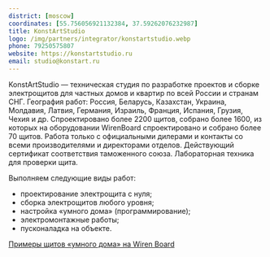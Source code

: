```yaml
---
district: [moscow]
coordinates: [55.756056921132384, 37.59262076232987]
title: KonstArtStudio
logo: /img/partners/integrator/konstartstudio.webp
phone: 79250575807
website: https://konstartstudio.ru
email: studio@konstart.ru
---
```


KonstArtStudio — техническая студия по разработке проектов и сборке электрощитов для частных домов и квартир по всей России и странам СНГ. География работ: Россия, Беларусь, Казахстан, Украина, Молдавия, Латвия, Германия, Израиль, Франция, Испания, Грузия, Чехия и др. Спроектировано более 2200 щитов, собрано более 1600, из которых на оборудовании WirenBoard спроектировано и собрано более 70 щитов. Работа только с официальными дилерами и контакты со всеми производителями и директорами отделов. Действующий сертификат соответствия таможенного союза. Лабораторная техника для проверки щита.


Выполняем следующие виды работ:
* проектирование электрощита с нуля;
* сборка электрощитов любого уровня;
* настройка «умного дома» (программирование);
* электромонтажные работы;
* пусконаладка на объекте.

[Примеры щитов «умного дома» на Wiren Board](https://konstartstudio.ru/uslugi/umniy-dom/wiren-board)
